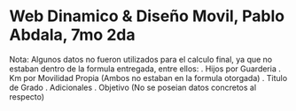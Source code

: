 # Web Dinamico & Diseño Movil, Pablo Abdala, 7mo 2da
Nota: Algunos datos no fueron utilizados para el calculo final, ya que no estaban dentro de la formula entregada, entre ellos:
. Hijos por Guarderia
. Km por Movilidad Propia
(Ambos no estaban en la formula otorgada)
. Titulo de Grado
. Adicionales
. Objetivo
(No se poseian datos concretos al respecto)